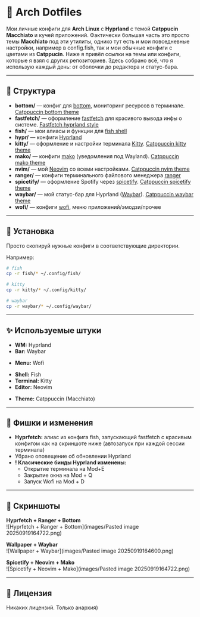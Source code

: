 # 🐧 Arch Dotfiles

Мои личные конфиги для **Arch Linux** с **Hyprland** с темой **Catppucin Macchiato**  и кучей приложений.  Фактически большая часть это просто темы **Macchiato** под эти утилиты, однико тут есть и мои повседневные настройки, например в config.fish, так и мои обычные конфиги с цветами из **Catppucin**. Ниже я привёл ссылки на темы или конфиги, которые я взял с других репозиториев. 
Здесь собрано всё, что я использую каждый день: от оболочки до редактора и статус-бара.  


---

## 📂 Структура
- **bottom/** — конфиг для [bottom](https://github.com/ClementTsang/bottom), мониторинг ресурсов в терминале. [Catppuccin bottom theme](https://github.com/catppuccin/bottom)  
- **fastfetch/** — оформление [fastfetch](https://github.com/fastfetch-cli/fastfetch) для красивого вывода инфы о системе. [Fastfetch hyprland style](https://github.com/LierB/fastfetch)  
- **fish/** — мои алиасы и функции для [fish shell](https://fishshell.com/)  
- **hypr/** — конфиги [Hyprland](https://hyprland.org/)  
- **kitty/** — оформление и настройки терминала [Kitty](https://sw.kovidgoyal.net/kitty/). [Catppuccin kitty theme](https://github.com/catppuccin/kitty)  
- **mako/** — конфиги [mako](https://wayland.emersion.fr/mako/) (уведомления под Wayland). [Catppuccin mako theme](https://github.com/catppuccin/mako)  
- **nvim/** — мой [Neovim](https://neovim.io/) со всеми настройками. [Catppuccin nvim theme](https://github.com/catppuccin/nvim)  
- **ranger/** — конфиги терминального файлового менеджера [ranger](https://ranger.github.io/)  
- **spicetify/** — оформление Spotify через [spicetify](https://github.com/spicetify/spicetify-cli). [Catppuccin spicetify theme](https://github.com/catppuccin/spicetify)  
- **waybar/** — мой статус-бар для Hyprland ([Waybar](https://github.com/Alexays/Waybar)). [Catppuccin waybar theme](https://github.com/catppuccin/waybar)  
- **wofi/** — конфиги [wofi](https://hg.sr.ht/~scoopta/wofi), меню приложений/эмодзи/прочее  

---

## 🚀 Установка
Просто скопируй нужные конфиги в соответствующие директории.  

Например:  
```bash
# fish
cp -r fish/* ~/.config/fish/

# kitty
cp -r kitty/* ~/.config/kitty/

# waybar
cp -r waybar/* ~/.config/waybar/
````

---

## ✨ Используемые штуки

* **WM:** Hyprland
* **Bar:** Waybar
- **Menu:** Wofi
* **Shell:** Fish
* **Terminal:** Kitty
* **Editor:** Neovim
- **Theme:** Catppuccin (Macchiato)
___
## 📝 Фишки и изменения
- **Hyprfetch:** алиас из конфига fish, запускающий fastfetch с красивым конфигом как на скриншоте ниже (автозапуск при каждой сессии терминала)
- Убрано оповещение об обновлении Hyprland
- **! Класические бинды Hyprland изменены:**
	- Открытие терминала на Mod+E
	- Закрытие окна на Mod + Q
	- Запуск Wofi на Mod + D

---

## 📸 Скриншоты
**Hyprfetch + Ranger + Bottom**  
![Hyprfetch + Ranger + Bottom](images/Pasted image 20250919164722.png)

**Wallpaper + Waybar**  
![Wallpaper + Waybar](images/Pasted image 20250919164600.png)

**Spicetify + Neovim + Mako**  
![Spicetify + Neovim + Mako](images/Pasted image 20250919164722.png)

---

## 📜 Лицензия

Никаких лицензий. Только анархия)


